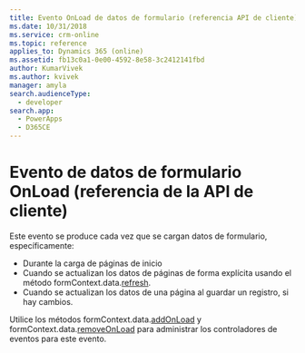 ```yaml
---
title: Evento OnLoad de datos de formulario (referencia API de cliente) en aplicaciones basadas en modelo| Microsoft Docs
ms.date: 10/31/2018
ms.service: crm-online
ms.topic: reference
applies_to: Dynamics 365 (online)
ms.assetid: fb13c0a1-0e00-4592-8e58-3c2412141fbd
author: KumarVivek
ms.author: kvivek
manager: amyla
search.audienceType:
  - developer
search.app:
  - PowerApps
  - D365CE
---
```

# <a name="form-data-onload-event-client-api-reference"></a>Evento de datos de formulario OnLoad (referencia de la API de cliente)



Este evento se produce cada vez que se cargan datos de formulario, específicamente:

- Durante la carga de páginas de inicio
- Cuando se actualizan los datos de páginas de forma explícita usando el método formContext.data.[refresh](../formContext-data/refresh.md).
- Cuando se actualizan los datos de una página al guardar un registro, si hay cambios.
 
Utilice los métodos formContext.data.[addOnLoad](../formContext-data/addOnLoad.md) y formContext.data.[removeOnLoad](../formContext-data/removeOnLoad.md) para administrar los controladores de eventos para este evento. 



